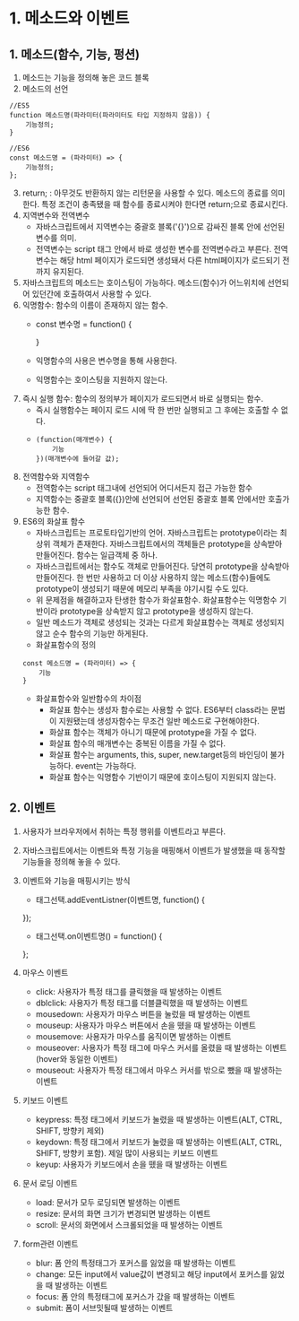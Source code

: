 # 1. 메소드와 이벤트
## 1. 메소드(함수, 기능, 펑션)
1. 메소드는 기능을 정의해 놓은 코드 블록
2. 메소드의 선언
```
//ES5
function 메소드명(파라미터(파라미터도 타입 지정하지 않음)) {
    기능정의;
}

//ES6
const 메소드명 = (파라미터) => {
    기능정의;
};
```
3. return; : 아무것도 반환하지 않는 리턴문을 사용할 수 있다. 메소드의 종료를 의미한다. 특정 조건이 충족됐을 때 함수를 종료시켜야 한다면 return;으로 종료시킨다.
4. 지역변수와 전역변수
    - 자바스크립트에서 지역변수는 중괄호 블록('{}')으로 감싸진 블록 안에 선언된 변수를 의미.
    - 전역변수는 script 태그 안에서 바로 생성한 변수를 전역변수라고 부른다. 전역변수는 해당 html 페이지가 로드되면 생성돼서 다른 html페이지가 로드되기 전까지 유지된다.
5. 자바스크립트의 메소드는 호이스팅이 가능하다. 메소드(함수)가 어느위치에 선언되어 있던간에 호출하여서 사용할 수 있다.
6. 익명함수: 함수의 이름이 존재하지 않는 함수.
    - const 변수명 = function() {

      }
    - 익명함수의 사용은 변수명을 통해 사용한다.
    - 익명함수는 호이스팅을 지원하지 않는다.
7. 즉시 실행 함수: 함수의 정의부가 페이지가 로드되면서 바로 실행되는 함수.
    - 즉시 실행함수는 페이지 로드 시에 딱 한 번만 실행되고 그 후에는 호출할 수 없다.
    - ```
      (function(매개변수) {
          기능
      })(매개변수에 들어갈 값);
      ```
8. 전역함수와 지역함수
    - 전역함수는 script 태그내에 선언되어 어디서든지 접근 가능한 함수
    - 지역함수는 중괄호 블록({})안에 선언되어 선언된 중괄호 블록 안에서만 호출가능한 함수.
9. ES6의 화살표 함수
    - 자바스크립트는 프로토타입기반의 언어. 자바스크립트는 prototype이라는 최상위 객체가 존재한다. 자바스크립트에서의 객체들은 prototype을 상속받아 만들어진다. 함수는 일급객체 중 하나. 
    - 자바스크립트에서는 함수도 객체로 만들어진다. 당연히 prototype을 상속받아 만들어진다. 한 번만 사용하고 더 이상 사용하지 않는 메소드(함수)들에도 prototype이 생성되기 때문에 메모리 부족을 야기시킬 수도 있다.
    - 위 문제점을 해결하고자 탄생한 함수가 화살표함수. 화살표함수는 익명함수 기반이라 prototype을 상속받지 않고 prototype을 생성하지 않는다.
    - 일반 메소드가 객체로 생성되는 것과는 다르게 화살표함수는 객체로 생성되지않고 순수 함수의 기능만 하게된다.
    - 화살표함수의 정의
    ```
    const 메소드명 = (파라미터) => {
        기능
    }
    ```
    - 화살표함수와 일반함수의 차이점
        - 화살표 함수는 생성자 함수로는 사용할 수 없다. ES6부터 class라는 문법이 지원됐는데 생성자함수는 무조건 일반 메소드로 구현해야한다.
        - 화살표 함수는 객체가 아니기 때문에 prototype을 가질 수 없다.
        - 화살표 함수의 매개변수는 중복된 이름을 가질 수 없다.
        - 화살표 함수는 arguments, this, super, new.target등의 바인딩이 불가능하다. event는 가능하다.
        - 화살표 함수는 익명함수 기반이기 때문에 호이스팅이 지원되지 않는다.

## 2. 이벤트
1. 사용자가 브라우저에서 취하는 특정 행위를 이벤트라고 부른다.
2. 자바스크립트에서는 이벤트와 특정 기능을 매핑해서 이벤트가 발생했을 때 동작할 기능들을 정의해 놓을 수 있다.
3. 이벤트와 기능을 매핑시키는 방식
    - 태그선택.addEventListner(이벤트명, function() {

    });
    - 태그선택.on이벤트명() = function() {

    };
4. 마우스 이벤트
    - click: 사용자가 특정 태그를 클릭했을 때 발생하는 이벤트
    - dblclick: 사용자가 특정 태그를 더블클릭했을 때 발생하는 이벤트
    - mousedown: 사용자가 마우스 버튼을 눌렀을 때 발생하는 이벤트
    - mouseup: 사용자가 마우스 버튼에서 손을 뗐을 때 발생하는 이벤트
    - mousemove: 사용자가 마우스를 움직이면 발생하는 이벤트
    - mouseover: 사용자가 특정 태그에 마우스 커서를 올렸을 때 발생하는 이벤트(hover와 동일한 이벤트)
    - mouseout: 사용자가 특정 태그에서 마우스 커서를 밖으로 뺐을 때 발생하는 이벤트
5. 키보드 이벤트
    - keypress: 특정 태그에서 키보드가 눌렸을 때 발생하는 이벤트(ALT, CTRL, SHIFT, 방향키 제외)
    - keydown: 특정 태그에서 키보드가 눌렸을 때 발생하는 이벤트(ALT, CTRL, SHIFT, 방향키 포함). 제일 많이 사용되는 키보드 이벤트
    - keyup: 사용자가 키보드에서 손을 뗐을 때 발생하는 이벤트
6. 문서 로딩 이벤트
    - load: 문서가 모두 로딩되면 발생하는 이벤트
    - resize: 문서의 화면 크기가 변경되면 발생하는 이벤트
    - scroll: 문서의 화면에서 스크롤되었을 때 발생하는 이벤트
7. form관련 이벤트
    - blur: 폼 안의 특정태그가 포커스를 잃었을 때 발생하는 이벤트
    - change: 모든 input에서 value값이 변경되고 해당 input에서 포커스를 잃었을 때 발생하는 이벤트
    - focus: 폼 안의 특정태그에 포커스가 갔을 때 발생하는 이벤트
    - submit: 폼이 서브밋될때 발생하는 이벤트